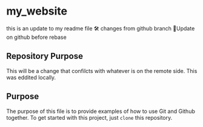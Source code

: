 # my_website
this is an update to my readme file 🛠
changes from github branch
😬Update on github before rebase
## Repository Purpose
This will be a change that confilcts
with whatever is on the remote side. 
This was eddited locally.
## Purpose
The purpose of this file is to provide examples 
of how to use Git and Github together.
To get started with this project, just `clone` this repository.
